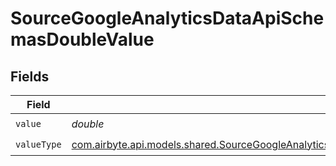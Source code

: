 # SourceGoogleAnalyticsDataApiSchemasDoubleValue


## Fields

| Field                                                                                                                                                                                                                                               | Type                                                                                                                                                                                                                                                | Required                                                                                                                                                                                                                                            | Description                                                                                                                                                                                                                                         |
| --------------------------------------------------------------------------------------------------------------------------------------------------------------------------------------------------------------------------------------------------- | --------------------------------------------------------------------------------------------------------------------------------------------------------------------------------------------------------------------------------------------------- | --------------------------------------------------------------------------------------------------------------------------------------------------------------------------------------------------------------------------------------------------- | --------------------------------------------------------------------------------------------------------------------------------------------------------------------------------------------------------------------------------------------------- |
| `value`                                                                                                                                                                                                                                             | *double*                                                                                                                                                                                                                                            | :heavy_check_mark:                                                                                                                                                                                                                                  | N/A                                                                                                                                                                                                                                                 |
| `valueType`                                                                                                                                                                                                                                         | [com.airbyte.api.models.shared.SourceGoogleAnalyticsDataApiSchemasCustomReportsArrayDimensionFilterDimensionsFilterValueType](../../models/shared/SourceGoogleAnalyticsDataApiSchemasCustomReportsArrayDimensionFilterDimensionsFilterValueType.md) | :heavy_check_mark:                                                                                                                                                                                                                                  | N/A                                                                                                                                                                                                                                                 |
